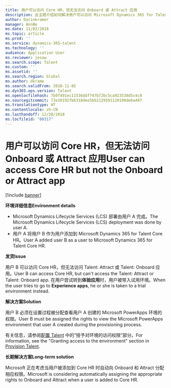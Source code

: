 ```yaml
---
title: 用户可以访问 Core HR，但无法访问 Onboard 或 Attract 应用
description: 此主题介绍如何解决用户可以访问 Microsoft Dynamics 365 for Talent Core HR 但无法访问 Attract 或 Onboard 应用的问题。
author: Darinkramer
manager: AnnBe
ms.date: 11/02/2018
ms.topic: article
ms.prod: ''
ms.service: dynamics-365-talent
ms.technology: ''
audience: Application User
ms.reviewer: josaw
ms.search.scope: Talent
ms.custom: ''
ms.assetid: ''
ms.search.region: Global
ms.author: dkrame
ms.search.validFrom: 2018-11-02
ms.dyn365.ops.version: Talent
ms.openlocfilehash: 7b9f491ec11536ddf747b72bc5ca923538d5c4c8
ms.sourcegitcommit: 73e10192fb6318dee5bb1129591120199de6a487
ms.translationtype: HT
ms.contentlocale: zh-CN
ms.lasthandoff: 12/20/2018
ms.locfileid: "60317"
---
```

# <a name="user-can-access-core-hr-but-not-the-onboard-or-attract-app"></a><span data-ttu-id="b595b-103">用户可以访问 Core HR，但无法访问 Onboard 或 Attract 应用</span><span class="sxs-lookup"><span data-stu-id="b595b-103">User can access Core HR but not the Onboard or Attract app</span></span>

[!include [banner](includes/banner.md)]

<span data-ttu-id="b595b-104">**环境详细信息**</span><span class="sxs-lookup"><span data-stu-id="b595b-104">**Environment details**</span></span>

- <span data-ttu-id="b595b-105">Microsoft Dynamics Lifecycle Services (LCS) 部署由用户 A 完成。</span><span class="sxs-lookup"><span data-stu-id="b595b-105">The Microsoft Dynamics Lifecycle Services (LCS) deployment was done by user A.</span></span>
- <span data-ttu-id="b595b-106">用户 A 将用户 B 作为用户添加到 Microsoft Dynamics 365 for Talent Core HR。</span><span class="sxs-lookup"><span data-stu-id="b595b-106">User A added user B as a user to Microsoft Dynamics 365 for Talent Core HR.</span></span>

<span data-ttu-id="b595b-107">**发货**</span><span class="sxs-lookup"><span data-stu-id="b595b-107">**Issue**</span></span>

<span data-ttu-id="b595b-108">用户 B 可以访问 Core HR，但无法访问 Talent: Attract 或 Talent: Onboard 应用。</span><span class="sxs-lookup"><span data-stu-id="b595b-108">User B can access Core HR, but can't access the Talent: Attract or Talent: Onboard app.</span></span> <span data-ttu-id="b595b-109">在用户尝试转到**体验应用**时，用户被带入试用环境。</span><span class="sxs-lookup"><span data-stu-id="b595b-109">When the user tries to go to **Experience apps**, he or she is taken to a trial environment instead.</span></span>

<span data-ttu-id="b595b-110">**解决方案**</span><span class="sxs-lookup"><span data-stu-id="b595b-110">**Solution**</span></span>

<span data-ttu-id="b595b-111">用户 B 必须在设置过程被分配查看用户 A 创建的 Microsoft PowerApps 环境的权限。</span><span class="sxs-lookup"><span data-stu-id="b595b-111">User B must be assigned the rights to view the Microsoft PowerApps environment that user A created during the provisioning process.</span></span>

<span data-ttu-id="b595b-112">有关信息，请参阅[配置 Talent](https://docs.microsoft.com/en-us/dynamics365/unified-operations/talent/provisioning-talent) 中的“授予对环境的访问权限”部分。</span><span class="sxs-lookup"><span data-stu-id="b595b-112">For information, see the "Granting access to the environment" section in [Provision Talent](https://docs.microsoft.com/en-us/dynamics365/unified-operations/talent/provisioning-talent).</span></span>

<span data-ttu-id="b595b-113">**长期解决方案**</span><span class="sxs-lookup"><span data-stu-id="b595b-113">**Long-term solution**</span></span>

<span data-ttu-id="b595b-114">Microsoft 正在考虑当用户被添加到 Core HR 时自动向 Onboard 和 Attract 分配相应权限。</span><span class="sxs-lookup"><span data-stu-id="b595b-114">Microsoft is considering automatically assigning the appropriate rights to Onboard and Attract when a user is added to Core HR.</span></span>
